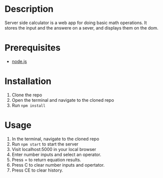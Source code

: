 # Description

  Server side calculator is a web app for doing basic math operations.  It stores the input and the answere on a sever, and displays them on the dom.

# Prerequisites

- [node.js](https://nodejs.org/en/download/)

# Installation

1. Clone the repo
2. Open the terminal and navigate to the cloned repo
3. Run `npm install`

# Usage


1. In the terminal, navigate to the cloned repo
2. Run `npm start` to start the server
3. Visit localhost:5000 in your local browser
4. Enter number inputs and select an operator.
5. Press = to return equation results.
6. Press C to clear number inputs and opertator.
7. Press CE to clear history.



  